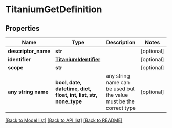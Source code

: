 # TitaniumGetDefinition


## Properties
Name | Type | Description | Notes
------------ | ------------- | ------------- | -------------
**descriptor_name** | **str** |  | [optional] 
**identifier** | [**TitaniumIdentifier**](TitaniumIdentifier.md) |  | [optional] 
**scope** | **str** |  | [optional] 
**any string name** | **bool, date, datetime, dict, float, int, list, str, none_type** | any string name can be used but the value must be the correct type | [optional]

[[Back to Model list]](../README.md#documentation-for-models) [[Back to API list]](../README.md#documentation-for-api-endpoints) [[Back to README]](../README.md)


